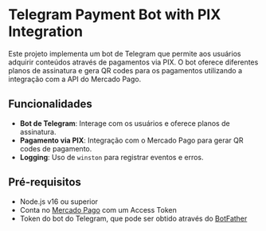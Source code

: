 # Telegram Payment Bot with PIX Integration

Este projeto implementa um bot de Telegram que permite aos usuários adquirir conteúdos através de pagamentos via PIX. O bot oferece diferentes planos de assinatura e gera QR codes para os pagamentos utilizando a integração com a API do Mercado Pago.

## Funcionalidades

- **Bot de Telegram**: Interage com os usuários e oferece planos de assinatura.
- **Pagamento via PIX**: Integração com o Mercado Pago para gerar QR codes de pagamento.
- **Logging**: Uso de `winston` para registrar eventos e erros.

## Pré-requisitos

- Node.js v16 ou superior
- Conta no [Mercado Pago](https://www.mercadopago.com.br) com um Access Token
- Token do bot do Telegram, que pode ser obtido através do [BotFather](https://core.telegram.org/bots#botfather)